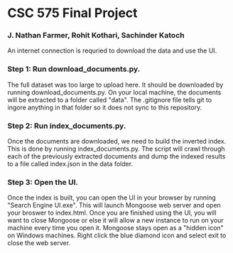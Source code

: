 # CSC 575 Final Project

### J. Nathan Farmer, Rohit Kothari, Sachinder Katoch

An internet connection is requried to download the data and use the UI.

### Step 1: Run download_documents.py.
The full dataset was too large to upload here. It should be downloaded by running download_documents.py. On your local machine, the documents will be extracted to a folder called "data". The .gitignore file tells git to ingore anything in that folder so it does not sync to this repository.

### Step 2: Run index_documents.py.
Once the documents are downloaded, we need to build the inverted index. This is done by running index_documents.py. The script will crawl through each of the previously extracted documents and dump the indexed results to a file called index.json in the data folder.

### Step 3: Open the UI.
Once the index is built, you can open the UI in your browser by running "Search Engine UI.exe". This will launch Mongoose web server and open your broswer to index.html. Once you are finished using the UI, you will want to close Mongoose or else it will allow a new instance to run on your machine every time you open it. Mongoose stays open as a "hidden icon" on Windows machines. Right click the blue diamond icon and select exit to close the web server.